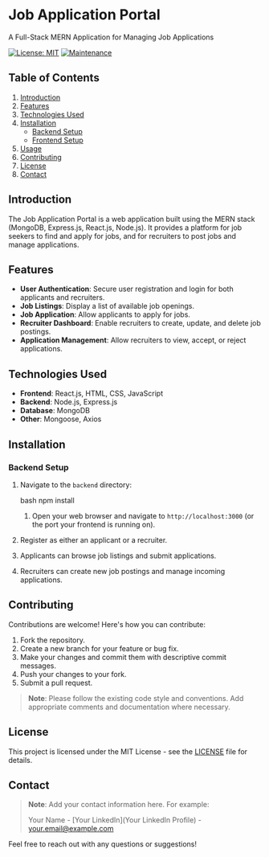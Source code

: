 # Job Application Portal

A Full-Stack MERN Application for Managing Job Applications

[![License: MIT](https://img.shields.io/badge/License-MIT-yellow.svg)](https://opensource.org/licenses/MIT)
[![Maintenance](https://img.shields.io/badge/Maintained%3F-yes-green.svg)](https://GitHub.com/Naereen/StrapDown.js/graphs/commit-activity)

## Table of Contents

1.  [Introduction](#introduction)
2.  [Features](#features)
3.  [Technologies Used](#technologies-used)
4.  [Installation](#installation)
    *   [Backend Setup](#backend-setup)
    *   [Frontend Setup](#frontend-setup)
5.  [Usage](#usage)
6.  [Contributing](#contributing)
7.  [License](#license)
8.  [Contact](#contact)

## Introduction

The Job Application Portal is a web application built using the MERN stack (MongoDB, Express.js, React.js, Node.js). It provides a platform for job seekers to find and apply for jobs, and for recruiters to post jobs and manage applications.

## Features

*   **User Authentication**: Secure user registration and login for both applicants and recruiters.
*   **Job Listings**: Display a list of available job openings.
*   **Job Application**: Allow applicants to apply for jobs.
*   **Recruiter Dashboard**: Enable recruiters to create, update, and delete job postings.
*   **Application Management**: Allow recruiters to view, accept, or reject applications.

## Technologies Used

*   **Frontend**: React.js, HTML, CSS, JavaScript
*   **Backend**: Node.js, Express.js
*   **Database**: MongoDB
*   **Other**: Mongoose, Axios

## Installation

### Backend Setup

1.  Navigate to the `backend` directory:

    bash
    npm install
    1.  Open your web browser and navigate to `http://localhost:3000` (or the port your frontend is running on).
2.  Register as either an applicant or a recruiter.
3.  Applicants can browse job listings and submit applications.
4.  Recruiters can create new job postings and manage incoming applications.

## Contributing

Contributions are welcome! Here's how you can contribute:

1.  Fork the repository.
2.  Create a new branch for your feature or bug fix.
3.  Make your changes and commit them with descriptive commit messages.
4.  Push your changes to your fork.
5.  Submit a pull request.

> **Note**: Please follow the existing code style and conventions.  Add appropriate comments and documentation where necessary.

## License

This project is licensed under the MIT License - see the [LICENSE](LICENSE) file for details.

## Contact

> **Note**: Add your contact information here.  For example:
>
> Your Name - [Your LinkedIn](Your LinkedIn Profile) - your.email@example.com

Feel free to reach out with any questions or suggestions!
